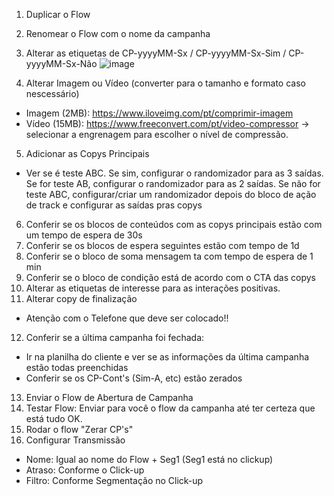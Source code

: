 

1. Duplicar o Flow
2. Renomear o Flow com o nome da campanha
3. Alterar as etiquetas de CP-yyyyMM-Sx / CP-yyyyMM-Sx-Sim / CP-yyyyMM-Sx-Não
![image]()

4. Alterar Imagem ou Vídeo (converter para o tamanho e formato caso nescessário)
- Imagem (2MB): https://www.iloveimg.com/pt/comprimir-imagem
- Vídeo (15MB): https://www.freeconvert.com/pt/video-compressor -> selecionar a engrenagem para escolher o nível de compressão. 
5. Adicionar as Copys Principais
- Ver se é teste ABC. Se sim, configurar o randomizador para as 3 saídas. Se for teste AB, configurar o randomizador para as 2 saídas. Se não for teste ABC, configurar/criar um randomizador depois do bloco de ação de track e configurar as saídas pras copys
6. Conferir se os blocos de conteúdos com as copys principais estão com um tempo de espera de 30s
7. Conferir se os blocos de espera seguintes estão com tempo de 1d
8. Conferir se o bloco de soma mensagem ta com tempo de espera de 1 min
9. Conferir se o bloco de condição está de acordo com o CTA das copys
10. Alterar as etiquetas de interesse para as interações positivas.
11. Alterar copy de finalização
- Atenção com o Telefone que deve ser colocado!!
12. Conferir se a última campanha foi fechada:
- Ir na planilha do cliente e ver se as informações da última campanha estão todas preenchidas
- Conferir se os CP-Cont's (Sim-A, etc) estão zerados
13. Enviar o Flow de Abertura de Campanha
14. Testar Flow: Enviar para você o flow da campanha até ter certeza que está tudo OK.
15. Rodar o flow "Zerar CP's"
16. Configurar Transmissão
- Nome: Igual ao nome do Flow + Seg1 (Seg1 está no clickup)
- Atraso: Conforme o Click-up
- Filtro: Conforme Segmentação no Click-up
